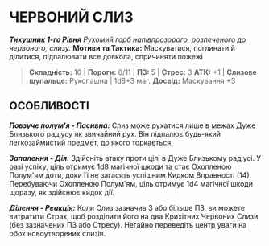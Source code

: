 ﻿# ЧЕРВОНИЙ СЛИЗ

***Тихушник 1-го Рівня***
*Рухомий горб напівпрозорого, розпеченого до червоного, слизу.*
**Мотиви та Тактика:** Маскуватися, поглинати й ділитися, підпалювати все довкола, спричиняти пожежі

> **Складність:** 10 | **Пороги:** 6/11 | **ПЗ:** 5 | **Стрес:** 3
> **АТК:** +1 | **Слизове щупальце:** Рукопашна | 1d8+3 маг.
> **Досвід:** Маскування +3

## ОСОБЛИВОСТІ

***Повзуче полум'я - Пасивна:*** Слиз може рухатися лише в межах Дуже Близького радіусу як звичайний рух. Він підпалює будь-який легкозаймистий предмет, до якого торкається.

***Запалення - Дія:*** Здійсніть атаку проти цілі в Дуже Близькому радіусі. У разі успіху, ціль отримує 1d8 магічної шкоди та стає Охопленою Полум'ям доти, доки її не загасять успішним Кидком Вправності (14). Перебуваючи Охопленою Полум'ям, ціль отримує 1d4 магічної шкоди щоразу, як здійснює кидок дії.

***Ділення - Реакція:*** Коли Слиз зазначив 3 або більше ПЗ, ви можете витратити Страх, щоб розділити його на два Крихітних Червоних Слизи (без зазначених ПЗ або Стресу). Негайно переведіть центр уваги на обох новоутворених слизів.